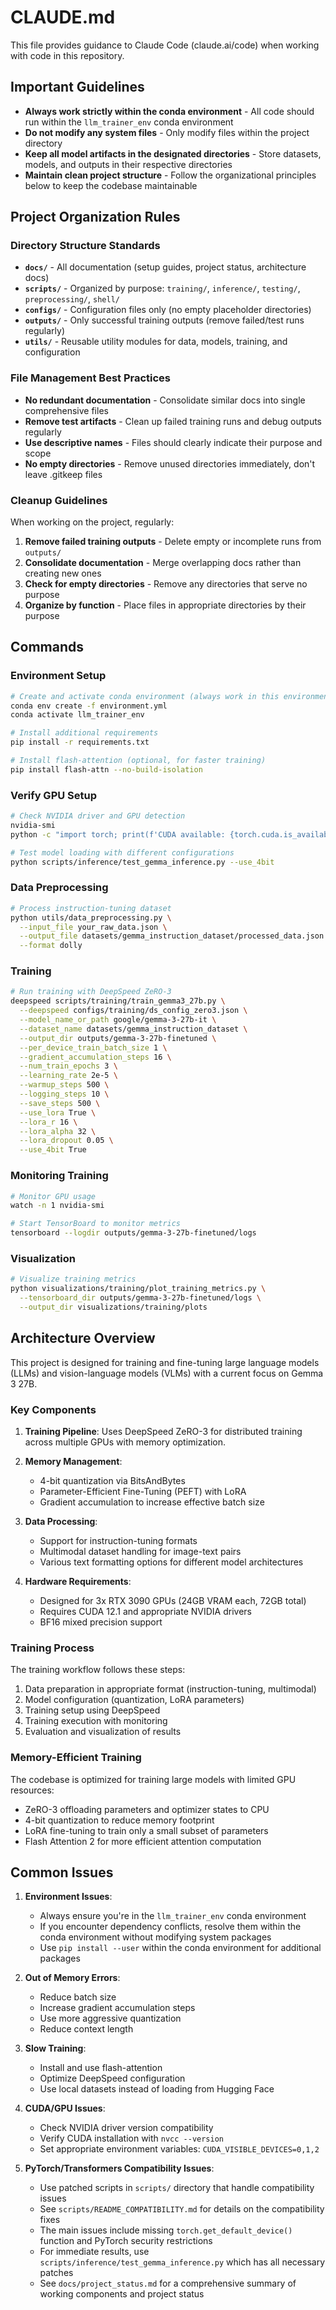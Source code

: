 # CLAUDE.md

This file provides guidance to Claude Code (claude.ai/code) when working with code in this repository.

## Important Guidelines

- **Always work strictly within the conda environment** - All code should run within the `llm_trainer_env` conda environment
- **Do not modify any system files** - Only modify files within the project directory
- **Keep all model artifacts in the designated directories** - Store datasets, models, and outputs in their respective directories
- **Maintain clean project structure** - Follow the organizational principles below to keep the codebase maintainable

## Project Organization Rules

### Directory Structure Standards
- **`docs/`** - All documentation (setup guides, project status, architecture docs)
- **`scripts/`** - Organized by purpose: `training/`, `inference/`, `testing/`, `preprocessing/`, `shell/`
- **`configs/`** - Configuration files only (no empty placeholder directories)
- **`outputs/`** - Only successful training outputs (remove failed/test runs regularly)
- **`utils/`** - Reusable utility modules for data, models, training, and configuration

### File Management Best Practices
- **No redundant documentation** - Consolidate similar docs into single comprehensive files
- **Remove test artifacts** - Clean up failed training runs and debug outputs regularly
- **Use descriptive names** - Files should clearly indicate their purpose and scope
- **No empty directories** - Remove unused directories immediately, don't leave .gitkeep files

### Cleanup Guidelines
When working on the project, regularly:
1. **Remove failed training outputs** - Delete empty or incomplete runs from `outputs/`
2. **Consolidate documentation** - Merge overlapping docs rather than creating new ones
3. **Check for empty directories** - Remove any directories that serve no purpose
4. **Organize by function** - Place files in appropriate directories by their purpose

## Commands

### Environment Setup

```bash
# Create and activate conda environment (always work in this environment)
conda env create -f environment.yml
conda activate llm_trainer_env

# Install additional requirements
pip install -r requirements.txt

# Install flash-attention (optional, for faster training)
pip install flash-attn --no-build-isolation
```

### Verify GPU Setup

```bash
# Check NVIDIA driver and GPU detection
nvidia-smi
python -c "import torch; print(f'CUDA available: {torch.cuda.is_available()}'); print(f'Device count: {torch.cuda.device_count()}')"

# Test model loading with different configurations
python scripts/inference/test_gemma_inference.py --use_4bit
```

### Data Preprocessing

```bash
# Process instruction-tuning dataset
python utils/data_preprocessing.py \
  --input_file your_raw_data.json \
  --output_file datasets/gemma_instruction_dataset/processed_data.json \
  --format dolly
```

### Training

```bash
# Run training with DeepSpeed ZeRO-3
deepspeed scripts/training/train_gemma3_27b.py \
  --deepspeed configs/training/ds_config_zero3.json \
  --model_name_or_path google/gemma-3-27b-it \
  --dataset_name datasets/gemma_instruction_dataset \
  --output_dir outputs/gemma-3-27b-finetuned \
  --per_device_train_batch_size 1 \
  --gradient_accumulation_steps 16 \
  --num_train_epochs 3 \
  --learning_rate 2e-5 \
  --warmup_steps 500 \
  --logging_steps 10 \
  --save_steps 500 \
  --use_lora True \
  --lora_r 16 \
  --lora_alpha 32 \
  --lora_dropout 0.05 \
  --use_4bit True
```

### Monitoring Training

```bash
# Monitor GPU usage
watch -n 1 nvidia-smi

# Start TensorBoard to monitor metrics
tensorboard --logdir outputs/gemma-3-27b-finetuned/logs
```

### Visualization

```bash
# Visualize training metrics
python visualizations/training/plot_training_metrics.py \
  --tensorboard_dir outputs/gemma-3-27b-finetuned/logs \
  --output_dir visualizations/training/plots
```

## Architecture Overview

This project is designed for training and fine-tuning large language models (LLMs) and vision-language models (VLMs) with a current focus on Gemma 3 27B.

### Key Components

1. **Training Pipeline**: Uses DeepSpeed ZeRO-3 for distributed training across multiple GPUs with memory optimization.

2. **Memory Management**:
   - 4-bit quantization via BitsAndBytes
   - Parameter-Efficient Fine-Tuning (PEFT) with LoRA
   - Gradient accumulation to increase effective batch size

3. **Data Processing**:
   - Support for instruction-tuning formats
   - Multimodal dataset handling for image-text pairs
   - Various text formatting options for different model architectures

4. **Hardware Requirements**:
   - Designed for 3x RTX 3090 GPUs (24GB VRAM each, 72GB total)
   - Requires CUDA 12.1 and appropriate NVIDIA drivers
   - BF16 mixed precision support

### Training Process

The training workflow follows these steps:
1. Data preparation in appropriate format (instruction-tuning, multimodal)
2. Model configuration (quantization, LoRA parameters)
3. Training setup using DeepSpeed
4. Training execution with monitoring
5. Evaluation and visualization of results

### Memory-Efficient Training

The codebase is optimized for training large models with limited GPU resources:
- ZeRO-3 offloading parameters and optimizer states to CPU
- 4-bit quantization to reduce memory footprint
- LoRA fine-tuning to train only a small subset of parameters
- Flash Attention 2 for more efficient attention computation

## Common Issues

1. **Environment Issues**:
   - Always ensure you're in the `llm_trainer_env` conda environment
   - If you encounter dependency conflicts, resolve them within the conda environment without modifying system packages
   - Use `pip install --user` within the conda environment for additional packages

2. **Out of Memory Errors**:
   - Reduce batch size
   - Increase gradient accumulation steps
   - Use more aggressive quantization
   - Reduce context length

2. **Slow Training**:
   - Install and use flash-attention
   - Optimize DeepSpeed configuration
   - Use local datasets instead of loading from Hugging Face

3. **CUDA/GPU Issues**:
   - Check NVIDIA driver version compatibility
   - Verify CUDA installation with `nvcc --version`
   - Set appropriate environment variables: `CUDA_VISIBLE_DEVICES=0,1,2`

4. **PyTorch/Transformers Compatibility Issues**:
   - Use patched scripts in `scripts/` directory that handle compatibility issues
   - See `scripts/README_COMPATIBILITY.md` for details on the compatibility fixes
   - The main issues include missing `torch.get_default_device()` function and PyTorch security restrictions
   - For immediate results, use `scripts/inference/test_gemma_inference.py` which has all necessary patches
   - See `docs/project_status.md` for a comprehensive summary of working components and project status